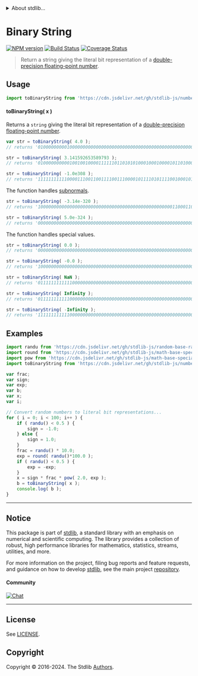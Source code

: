 <!--

@license Apache-2.0

Copyright (c) 2018 The Stdlib Authors.

Licensed under the Apache License, Version 2.0 (the "License");
you may not use this file except in compliance with the License.
You may obtain a copy of the License at

   http://www.apache.org/licenses/LICENSE-2.0

Unless required by applicable law or agreed to in writing, software
distributed under the License is distributed on an "AS IS" BASIS,
WITHOUT WARRANTIES OR CONDITIONS OF ANY KIND, either express or implied.
See the License for the specific language governing permissions and
limitations under the License.

-->


<details>
  <summary>
    About stdlib...
  </summary>
  <p>We believe in a future in which the web is a preferred environment for numerical computation. To help realize this future, we've built stdlib. stdlib is a standard library, with an emphasis on numerical and scientific computation, written in JavaScript (and C) for execution in browsers and in Node.js.</p>
  <p>The library is fully decomposable, being architected in such a way that you can swap out and mix and match APIs and functionality to cater to your exact preferences and use cases.</p>
  <p>When you use stdlib, you can be absolutely certain that you are using the most thorough, rigorous, well-written, studied, documented, tested, measured, and high-quality code out there.</p>
  <p>To join us in bringing numerical computing to the web, get started by checking us out on <a href="https://github.com/stdlib-js/stdlib">GitHub</a>, and please consider <a href="https://opencollective.com/stdlib">financially supporting stdlib</a>. We greatly appreciate your continued support!</p>
</details>

# Binary String

[![NPM version][npm-image]][npm-url] [![Build Status][test-image]][test-url] [![Coverage Status][coverage-image]][coverage-url] <!-- [![dependencies][dependencies-image]][dependencies-url] -->

> Return a string giving the literal bit representation of a [double-precision floating-point number][ieee754].



<section class="usage">

## Usage

```javascript
import toBinaryString from 'https://cdn.jsdelivr.net/gh/stdlib-js/number-float64-base-to-binary-string@deno/mod.js';
```

#### toBinaryString( x )

Returns a `string` giving the literal bit representation of a [double-precision floating-point number][ieee754].

```javascript
var str = toBinaryString( 4.0 );
// returns '0100000000010000000000000000000000000000000000000000000000000000'

str = toBinaryString( 3.141592653589793 );
// returns '0100000000001001001000011111101101010100010001000010110100011000'

str = toBinaryString( -1.0e308 );
// returns '1111111111100001110011001111001110000101111010111100100010100000'
```

The function handles [subnormals][subnormals].

```javascript
str = toBinaryString( -3.14e-320 );
// returns '1000000000000000000000000000000000000000000000000001100011010011'

str = toBinaryString( 5.0e-324 );
// returns '0000000000000000000000000000000000000000000000000000000000000001'
```

The function handles special values.

```javascript
str = toBinaryString( 0.0 );
// returns '0000000000000000000000000000000000000000000000000000000000000000'

str = toBinaryString( -0.0 );
// returns '1000000000000000000000000000000000000000000000000000000000000000'

str = toBinaryString( NaN );
// returns '0111111111111000000000000000000000000000000000000000000000000000'

str = toBinaryString( Infinity );
// returns '0111111111110000000000000000000000000000000000000000000000000000'

str = toBinaryString( -Infinity );
// returns '1111111111110000000000000000000000000000000000000000000000000000'
```

</section>

<!-- /.usage -->

<section class="examples">

## Examples

<!-- eslint no-undef: "error" -->

```javascript
import randu from 'https://cdn.jsdelivr.net/gh/stdlib-js/random-base-randu@deno/mod.js';
import round from 'https://cdn.jsdelivr.net/gh/stdlib-js/math-base-special-round@deno/mod.js';
import pow from 'https://cdn.jsdelivr.net/gh/stdlib-js/math-base-special-pow@deno/mod.js';
import toBinaryString from 'https://cdn.jsdelivr.net/gh/stdlib-js/number-float64-base-to-binary-string@deno/mod.js';

var frac;
var sign;
var exp;
var b;
var x;
var i;

// Convert random numbers to literal bit representations...
for ( i = 0; i < 100; i++ ) {
    if ( randu() < 0.5 ) {
        sign = -1.0;
    } else {
        sign = 1.0;
    }
    frac = randu() * 10.0;
    exp = round( randu()*100.0 );
    if ( randu() < 0.5 ) {
        exp = -exp;
    }
    x = sign * frac * pow( 2.0, exp );
    b = toBinaryString( x );
    console.log( b );
}
```

</section>

<!-- /.examples -->

<!-- Section for related `stdlib` packages. Do not manually edit this section, as it is automatically populated. -->

<section class="related">

</section>

<!-- /.related -->

<!-- Section for all links. Make sure to keep an empty line after the `section` element and another before the `/section` close. -->


<section class="main-repo" >

* * *

## Notice

This package is part of [stdlib][stdlib], a standard library with an emphasis on numerical and scientific computing. The library provides a collection of robust, high performance libraries for mathematics, statistics, streams, utilities, and more.

For more information on the project, filing bug reports and feature requests, and guidance on how to develop [stdlib][stdlib], see the main project [repository][stdlib].

#### Community

[![Chat][chat-image]][chat-url]

---

## License

See [LICENSE][stdlib-license].


## Copyright

Copyright &copy; 2016-2024. The Stdlib [Authors][stdlib-authors].

</section>

<!-- /.stdlib -->

<!-- Section for all links. Make sure to keep an empty line after the `section` element and another before the `/section` close. -->

<section class="links">

[npm-image]: http://img.shields.io/npm/v/@stdlib/number-float64-base-to-binary-string.svg
[npm-url]: https://npmjs.org/package/@stdlib/number-float64-base-to-binary-string

[test-image]: https://github.com/stdlib-js/number-float64-base-to-binary-string/actions/workflows/test.yml/badge.svg?branch=main
[test-url]: https://github.com/stdlib-js/number-float64-base-to-binary-string/actions/workflows/test.yml?query=branch:main

[coverage-image]: https://img.shields.io/codecov/c/github/stdlib-js/number-float64-base-to-binary-string/main.svg
[coverage-url]: https://codecov.io/github/stdlib-js/number-float64-base-to-binary-string?branch=main

<!--

[dependencies-image]: https://img.shields.io/david/stdlib-js/number-float64-base-to-binary-string.svg
[dependencies-url]: https://david-dm.org/stdlib-js/number-float64-base-to-binary-string/main

-->

[chat-image]: https://img.shields.io/gitter/room/stdlib-js/stdlib.svg
[chat-url]: https://app.gitter.im/#/room/#stdlib-js_stdlib:gitter.im

[stdlib]: https://github.com/stdlib-js/stdlib

[stdlib-authors]: https://github.com/stdlib-js/stdlib/graphs/contributors

[umd]: https://github.com/umdjs/umd
[es-module]: https://developer.mozilla.org/en-US/docs/Web/JavaScript/Guide/Modules

[deno-url]: https://github.com/stdlib-js/number-float64-base-to-binary-string/tree/deno
[umd-url]: https://github.com/stdlib-js/number-float64-base-to-binary-string/tree/umd
[esm-url]: https://github.com/stdlib-js/number-float64-base-to-binary-string/tree/esm
[branches-url]: https://github.com/stdlib-js/number-float64-base-to-binary-string/blob/main/branches.md

[stdlib-license]: https://raw.githubusercontent.com/stdlib-js/number-float64-base-to-binary-string/main/LICENSE

[ieee754]: https://en.wikipedia.org/wiki/IEEE_754-1985

[subnormals]: https://en.wikipedia.org/wiki/Denormal_number

</section>

<!-- /.links -->
